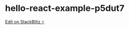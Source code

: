 # hello-react-example-p5dut7

[Edit on StackBlitz ⚡️](https://stackblitz.com/edit/hello-react-example-p5dut7)